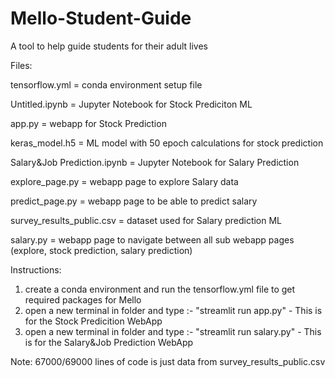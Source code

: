 # Mello-Student-Guide
A tool to help guide students for their adult lives

Files:

tensorflow.yml = conda environment setup file

Untitled.ipynb = Jupyter Notebook for Stock Prediciton ML

app.py = webapp for Stock Prediction

keras_model.h5 = ML model with 50 epoch calculations for stock prediction

Salary&Job Prediction.ipynb = Jupyter Notebook for Salary Prediction

explore_page.py = webapp page to explore Salary data

predict_page.py = webapp page to be able to predict salary

survey_results_public.csv = dataset used for Salary prediction ML

salary.py = webapp page to navigate between all sub webapp pages (explore, stock prediction, salary prediction)

Instructions:

1) create a conda environment and run the tensorflow.yml file to get required packages for Mello
2) open a new terminal in folder and type :- "streamlit run app.py" - This is for the Stock Predicition WebApp
3) open a new terminal in folder and type :- "streamlit run salary.py" - This is for the Salary&Job Prediction WebApp


Note: 67000/69000 lines of code is just data from survey_results_public.csv
